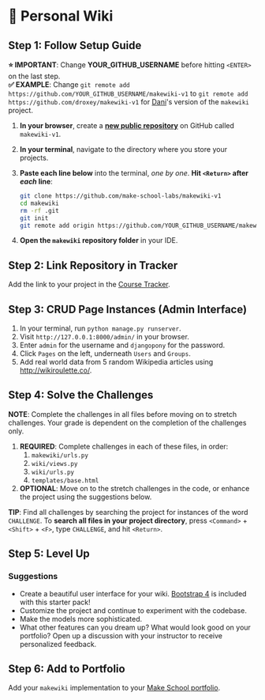 # 📓 Personal Wiki

## Step 1: Follow Setup Guide

 **⭐️ IMPORTANT**: Change **YOUR_GITHUB_USERNAME** before hitting `<ENTER>` on the last step.<br>**✅ EXAMPLE**: Change `git remote add https://github.com/YOUR_GITHUB_USERNAME/makewiki-v1` to `git remote add https://github.com/droxey/makewiki-v1` for [Dani](https://github.com/droxey/makewiki)'s version of the `makewiki` project.

1. **In your browser**, create a **[new public repository](https://github.com/new)** on GitHub called `makewiki-v1`.
2. **In your terminal**, navigate to the directory where you store your projects.
3. **Paste each line below** into the terminal, *one by one*. **Hit `<Return>` after *each* line**:

    ```bash
    git clone https://github.com/make-school-labs/makewiki-v1
    cd makewiki
    rm -rf .git
    git init
    git remote add origin https://github.com/YOUR_GITHUB_USERNAME/makewiki-v1
    ```

4. **Open the `makewiki` repository folder** in your IDE.

## Step 2: Link Repository in Tracker

Add the link to your project in the [Course Tracker](https://make.sc/trackbew1.2).

## Step 3: CRUD Page Instances (Admin Interface)

1. In your terminal, run `python manage.py runserver`.
2. Visit `http://127.0.0.1:8000/admin/` in your browser.
3. Enter `admin` for the username and `djangopony` for the password.
4. Click `Pages` on the left, underneath `Users` and `Groups`.
5. Add real world data from 5 random Wikipedia articles using http://wikiroulette.co/.

## Step 4: Solve the Challenges

**NOTE**: Complete the challenges in all files before moving on to stretch challenges. Your grade is dependent on the completion of the challenges only.

1. **REQUIRED**: Complete challenges in each of these files, in order:
    1. `makewiki/urls.py`
    1. `wiki/views.py`
    1. `wiki/urls.py`
    1. `templates/base.html`
2. **OPTIONAL**: Move on to the stretch challenges in the code, or enhance the project using the suggestions below.

**TIP**: Find all challenges by searching the project for instances of the word `CHALLENGE`. To **search all files in your project directory**, press `<Command>` + `<Shift>` + `<F>`, type `CHALLENGE`, and hit `<Return>`.

## Step 5: Level Up

### Suggestions

- Create a beautiful user interface for your wiki. [Bootstrap 4](https://getbootstrap.com/docs/4.0/components/) is included with this starter pack! 
- Customize the project and continue to experiment with the codebase.
- Make the models more sophisticated.
- What other features can you dream up? What would look good on your portfolio? Open up a discussion with your instructor to receive personalized feedback.

## Step 6: Add to Portfolio

Add your `makewiki` implementation to your [Make School portfolio](https://www.makeschool.com/portfolio).
